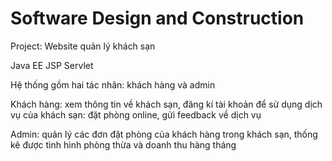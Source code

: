 # Software Design and Construction
Project: Website quản lý khách sạn


Java EE JSP Servlet

Hệ thống gồm hai tác nhân: khách hàng và admin

Khách hàng: xem thông tin về khách sạn, đăng kí tài khoản để sử dụng dịch vụ của khách sạn: đặt phòng online, gửi feedback về dịch vụ

Admin: quản lý các đơn đặt phòng của khách hàng trong khách sạn, thống kê được tình hình phòng thừa và doanh thu hàng tháng
